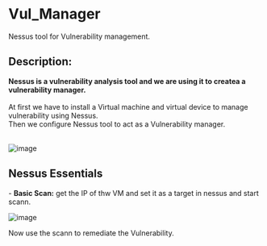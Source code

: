 # Vul_Manager

Nessus tool for Vulnerability management.

<h2>Description:</h2>
<b> Nessus is a vulnerability analysis tool and we are using it to createa a vulnerability manager. </b>
<br />
<br />
At first we have to install a Virtual machine and virtual device to manage vulnerability using Nessus.
<br />
Then we configure Nessus tool to act as a Vulnerability manager.
<br />
<br />

![image](https://github.com/JOELFRANKO/Vul_Manager/assets/81144974/2b8c8058-ee59-4369-ba8d-f7db0d7526a4)

<h2>Nessus Essentials</h2>
- <b>Basic Scan:</b>
get the IP of thw VM and set it as a target in nessus and start scann.

![image](https://github.com/JOELFRANKO/Vul_Manager/assets/81144974/63d86b7e-056c-4080-be87-2c6d22b42502)

Now use the scann to remediate the Vulnerability.


